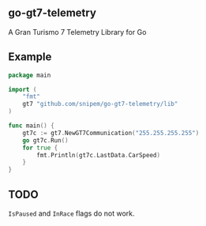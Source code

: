 ## go-gt7-telemetry

A Gran Turismo 7 Telemetry Library for Go

## Example

```go
package main

import (
	"fmt"
	gt7 "github.com/snipem/go-gt7-telemetry/lib"
)

func main() {
	gt7c := gt7.NewGT7Communication("255.255.255.255")
	go gt7c.Run()
	for true {
		fmt.Println(gt7c.LastData.CarSpeed)
	}
}

```

## TODO

`IsPaused` and `InRace` flags do not work.
